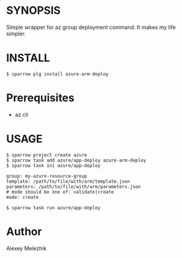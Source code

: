 # SYNOPSIS

Simple wrapper for az group deployment command. It makes my life simpler.

# INSTALL

    $ sparrow plg install azure-arm-deploy

# Prerequisites

* az cli

# USAGE

    $ sparrow project create azure
    $ sparrow task add azure/app-deploy azure-arm-deploy
    $ sparrow task ini azure/app-deploy

    group: my-azure-resource-group
    template: /path/to/file/with/arm/template.json 
    parameters: /path/to/file/with/arm/parameters.json  
    # mode should be one of: validate|create
    mode: create 

    $ sparrow task run azure/app-deploy


# Author

Alexey Melezhik

